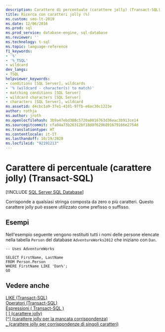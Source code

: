 ```yaml
---
description: Carattere di percentuale (carattere jolly) (Transact-SQL)
title: Ricerca con caratteri jolly (%)
ms.custom: seo-lt-2019
ms.date: 12/06/2016
ms.prod: sql
ms.prod_service: database-engine, sql-database
ms.reviewer: ''
ms.technology: t-sql
ms.topic: language-reference
f1_keywords:
- '%'
- '%_TSQL'
- wildcard
dev_langs:
- TSQL
helpviewer_keywords:
- conditions [SQL Server], wildcards
- '% (wildcard - character(s) to match)'
- matching conditions [SQL Server]
- wildcard characters [SQL Server]
- characters [SQL Server], wildcard
ms.assetid: d4cbc1a9-37e1-4101-97fb-e6ac30c1223e
author: rothja
ms.author: jroth
ms.openlocfilehash: 3b9a47ebd388c5720a8016763d36eac3b913ce14
ms.sourcegitcommit: cfa04a73b26312bf18d8f6296891679166e2754d
ms.translationtype: HT
ms.contentlocale: it-IT
ms.lasthandoff: 10/19/2020
ms.locfileid: "92191213"
---
```

# <a name="percent-character-wildcard---characters-to-match-transact-sql"></a>Carattere di percentuale (carattere jolly) (Transact-SQL)
[!INCLUDE [SQL Server SQL Database](../../includes/applies-to-version/sql-asdb.md)]

  Corrisponde a qualsiasi stringa composta da zero o più caratteri. Questo carattere jolly può essere utilizzato come prefisso o suffisso.  
  
## <a name="examples"></a>Esempi  
 Nell'esempio seguente vengono restituiti tutti i nomi delle persone elencate nella tabella `Person` del database `AdventureWorks2012` che iniziano con `Dan`.  
  
```syntaxsql  
-- Uses AdventureWorks  
  
SELECT FirstName, LastName  
FROM Person.Person  
WHERE FirstName LIKE 'Dan%';  
GO  
```  
  
## <a name="see-also"></a>Vedere anche  
 [LIKE &#40;Transact-SQL&#41;](../../t-sql/language-elements/like-transact-sql.md)   
 [Operatori &#40;Transact-SQL&#41;](../../t-sql/language-elements/operators-transact-sql.md)   
 [Espressioni &#40; Transact-SQL &#41;](../../t-sql/language-elements/expressions-transact-sql.md)  
 [&#91; &#93; (carattere jolly)](../../t-sql/language-elements/wildcard-character-s-to-match-transact-sql.md)   
  [&#91;^&#93; (carattere jolly per la mancata corrispondenza)](../../t-sql/language-elements/wildcard-character-s-not-to-match-transact-sql.md)     
 [_ (carattere jolly per corrispondenze di singoli caratteri)](../../t-sql/language-elements/wildcard-match-one-character-transact-sql.md)  
    
  
